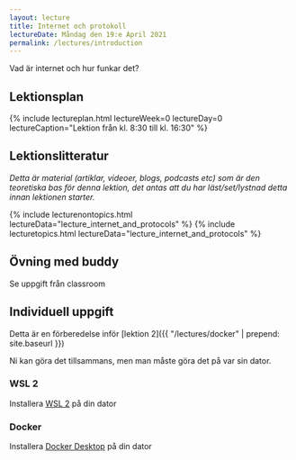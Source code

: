 ```yaml
---
layout: lecture
title: Internet och protokoll
lectureDate: Måndag den 19:e April 2021
permalink: /lectures/introduction
---
```



Vad är internet och hur funkar det?

## Lektionsplan

{% include lectureplan.html lectureWeek=0 lectureDay=0 lectureCaption="Lektion från kl. 8:30 till kl. 16:30" %}

## Lektionslitteratur
*Detta är material (artiklar, videoer, blogs, podcasts etc) som är den teoretiska bas för denna lektion, det antas att du har läst/set/lystnad detta innan lektionen starter.*

{% include lecturenontopics.html lectureData="lecture_internet_and_protocols" %}
{% include lecturetopics.html lectureData="lecture_internet_and_protocols" %}

## Övning med buddy

Se uppgift från classroom

## Individuell uppgift

Detta är en förberedelse inför [lektion 2]({{ "/lectures/docker" | prepend: site.baseurl }})

Ni kan göra det tillsammans, men man måste göra det på var sin dator.

### WSL 2

Installera [WSL 2](https://docs.microsoft.com/da-dk/windows/wsl/install-win10) på din dator

### Docker

Installera [Docker Desktop](https://www.docker.com/products/docker-desktop) på din dator

